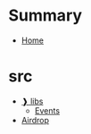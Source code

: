 # Summary
- [Home](README.md)
# src
  - [❱ libs](src/libs/README.md)
    - [Events](src/libs/Events.sol/library.Events.md)
  - [Airdrop](src/AirdropContract.sol/contract.Airdrop.md)

